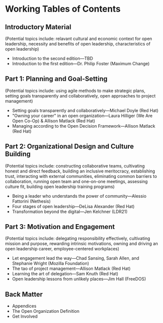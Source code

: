 # Working Tables of Contents

## Introductory Material
(Potential topics include: relavant cultural and economic context for open leadership, necessity and benefits of open leadership, characteristics of open leadership)

- Introduction to the second edition—TBD
- Introduction to the first edition—Dr. Philip Foster (Maximum Change)

## Part 1: Planning and Goal-Setting
(Potential topics include: using agile methods to make strategic plans, setting goals transparently and collaboratively, open approaches to project management)

- Setting goals transparently and collaboratively—Michael Doyle (Red Hat)
- "Owning your career" in an open organization—Laura Hilliger (We Are Open Co-Op) & Allison Matlack (Red Hat)
- Managing according to the Open Decision Framework—Allison Matlack (Red Hat)

## Part 2: Organizational Design and Culture Building
(Potential topics include: constructing collaborative teams, cultivating honest and direct feedback, building an inclusive meritocracy, establishing trust, interacting with external communities, eliminating common barriers to collaboration, running open team and one-on-one meetings, assessing culture fit, building open leadership training programs)

- Being a leader who understands the power of community—Alessio Fattorini (Nethesis)
- Four stages of open leadership—DeLisa Alexander (Red Hat)
- Transformation beyond the digital—Jen Kelchner (LDR21)

## Part 3: Motivation and Engagement
(Potential topics include: delegating responsibility effectively, cultivating mission and purpose, rewarding intrinsic motivations, owning and driving an open leadership career, employee-centered workplaces)

- Let engagement lead the way—Chad Sansing, Sarah Allen, and Stephanie Wright (Mozilla Foundation)
- The tao of project management—Allison Matlack (Red Hat)
- Learning the art of delegation—Sam Knuth (Red Hat)
- Open leadership lessons from unlikely places—Jim Hall (FreeDOS)

## Back Matter

- Appendices
- The Open Organization Definition
- Get Involved
